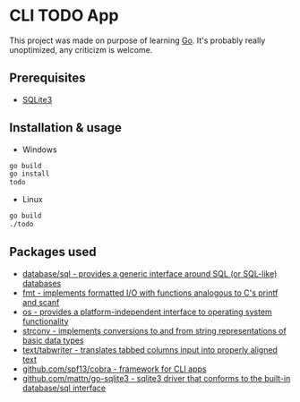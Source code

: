 
# CLI TODO App

This project was made on purpose of learning [Go](https://go.dev/). It's probably really unoptimized, any criticizm is welcome.

## Prerequisites
- [SQLite3](https://www.sqlite.org/)

## Installation & usage

  - Windows
```bash
go build
go install
todo
```

  - Linux
```bash
go build
./todo
```
## Packages used
 -  [database/sql - provides a generic interface around SQL (or SQL-like) databases](https://pkg.go.dev/database/sql)
 -	[fmt                    - implements formatted I/O with functions analogous to C's printf and scanf](https://pkg.go.dev/fmt)
 -	[os                     - provides a platform-independent interface to operating system functionality](https://pkg.go.dev/os)
 -	[strconv                - implements conversions to and from string representations of basic data types](https://pkg.go.dev/strconv)
 -	[text/tabwriter         - translates tabbed columns input into properly aligned text](https://pkg.go.dev/text/tabwriter)
 -	[github.com/spf13/cobra - framework for CLI apps](https://cobra.dev/)
 -  [github.com/mattn/go-sqlite3 - sqlite3 driver that conforms to the built-in database/sql interface](https://github.com/mattn/go-sqlite3)

